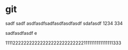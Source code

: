 # git

sadf
sadf
asdfasdfsadfasdfasdfasdf
sdafasdf
1234
334



sadfasdfasdf
e








1111222222222222222222222222221111111111111111333
